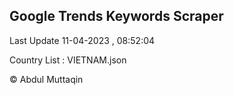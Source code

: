 

## Google Trends Keywords Scraper 
 
Last Update 11-04-2023 , 08:52:04

Country List :
VIETNAM.json



© Abdul Muttaqin 
